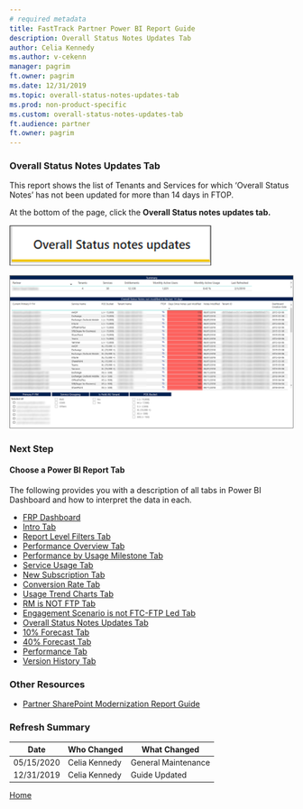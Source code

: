 ```yaml
---
# required metadata
title: FastTrack Partner Power BI Report Guide
description: Overall Status Notes Updates Tab
author: Celia Kennedy
ms.author: v-cekenn
manager: pagrim
ft.owner: pagrim
ms.date: 12/31/2019
ms.topic: overall-status-notes-updates-tab
ms.prod: non-product-specific
ms.custom: overall-status-notes-updates-tab
ft.audience: partner
ft.owner: pagrim
---
```


### Overall Status Notes Updates Tab

This report shows the list of Tenants and Services for which ‘Overall Status Notes’ has not been updated for more than 14 days in FTOP.

At the bottom of the page, click the **Overall Status notes updates tab.**

![overall-status-notes-updates.png](media/power-bi-reporting-guide/overall-status-notes-updates.png "Overall Status Notes Updates")

![summary-report-g.png](media/power-bi-reporting-guide/summary-report-g.png "Summary Report")

### Next Step

#### Choose a Power BI Report Tab

The following provides you with a description of all tabs in Power BI Dashboard and how to interpret the data in each.

- [FRP Dashboard](frp-dashboard.md)
- [Intro Tab](intro-tab.md)
- [Report Level Filters Tab](report-level-filters-tab.md)
- [Performance Overview Tab](performance-overview-tab.md)
- [Performance by Usage Milestone Tab](performance-by-usage-milestone-tab.md)
- [Service Usage Tab](service-usage-tab.md)
- [New Subscription Tab](new-subscription-tab.md)
- [Conversion Rate Tab](conversion-rate-tab.md)
- [Usage Trend Charts Tab](usage-trend-charts-tab.md)
- [RM is NOT FTP Tab](rm-not-ftp-tab.md)
- [Engagement Scenario is not FTC-FTP Led Tab](engagement-scenario-not-ftc-ftp-led-tab.md)
- [Overall Status Notes Updates Tab](overall-status-notes-updates-tab.md)
- [10% Forecast Tab](10-percent-forecast-tab.md)
- [40% Forecast Tab](40-percent-forecast-tab.md)
- [Performance Tab](performance-tab.md)
- [Version History Tab](version-history-tab.md)

### Other Resources

- [Partner SharePoint Modernization Report Guide](partner-sharepoint-modernization-report-guide.md)

### Refresh Summary

|Date|Who Changed|What Changed|
|---------|---------------|----------------------------|
|05/15/2020| Celia Kennedy| General Maintenance|
|12/31/2019| Celia Kennedy| Guide Updated|

[Home](http://partner-docs.microsoft.com)
